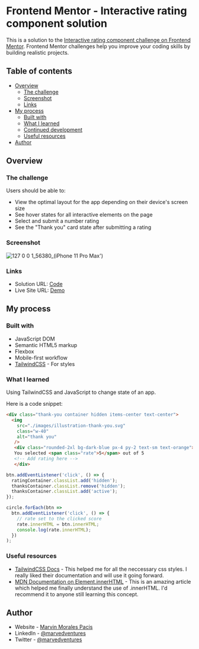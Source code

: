# Frontend Mentor - Interactive rating component solution

This is a solution to the [Interactive rating component challenge on Frontend Mentor](https://www.frontendmentor.io/challenges/interactive-rating-component-koxpeBUmI). Frontend Mentor challenges help you improve your coding skills by building realistic projects. 

## Table of contents

- [Overview](#overview)
  - [The challenge](#the-challenge)
  - [Screenshot](#screenshot)
  - [Links](#links)
- [My process](#my-process)
  - [Built with](#built-with)
  - [What I learned](#what-i-learned)
  - [Continued development](#continued-development)
  - [Useful resources](#useful-resources)
- [Author](#author)

## Overview

### The challenge

Users should be able to:

- View the optimal layout for the app depending on their device's screen size
- See hover states for all interactive elements on the page
- Select and submit a number rating
- See the "Thank you" card state after submitting a rating

### Screenshot

![127 0 0 1_56380_(iPhone 11 Pro Max')](https://user-images.githubusercontent.com/108392678/200736599-6444a50e-7f88-4e02-8eb7-051efcfc6757.png)

### Links

- Solution URL: [Code](https://github.com/marvedventures/Interactive-rating-component)
- Live Site URL: [Demo](https://interactive-rating-component-sandy.vercel.app/)

## My process

### Built with
- JavaScript DOM  
- Semantic HTML5 markup
- Flexbox
- Mobile-first workflow
- [TailwindCSS](https://tailwindcss.com/) - For styles

### What I learned

Using TailwindCSS and JavaScript to change state of an app.

Here is a code snippet: 

```html
<div class="thank-you container hidden items-center text-center">
  <img
    src="./images/illustration-thank-you.svg"
    class="w-40"
    alt="thank you"
   />
   <div class="rounded-2xl bg-dark-blue px-4 py-2 text-sm text-orange">
   You selected <span class="rate">5</span> out of 5
   <!-- Add rating here -->
   </div>
```

```js
btn.addEventListener('click', () => {
  ratingContainer.classList.add('hidden');
  thanksContainer.classList.remove('hidden');
  thanksContainer.classList.add('active');
});

circle.forEach(btn =>
  btn.addEventListener('click', () => {
    // rate set to the clicked score
    rate.innerHTML = btn.innerHTML;
    console.log(rate.innerHTML);
  })
);
```

### Useful resources

- [TailwindCSS Docs](https://tailwindcss.com/docs/installation) - This helped me for all the neccessary css styles. I really liked their documentation and will use it going forward.
- [MDN Documentation on Element.innerHTML](https://developer.mozilla.org/en-US/docs/Web/API/Element/innerHTML) - This is an amazing article which helped me finally understand the use of .innerHTML. I'd recommend it to anyone still learning this concept.

## Author

- Website - [Marvin Morales Pacis](https://marvin-morales-pacis.vercel.app/)
- LinkedIn - [@marvedventures](https://www.linkedin.com/in/marvedventures/)
- Twitter - [@marvedventures](https://www.twitter.com/marvedventures)

